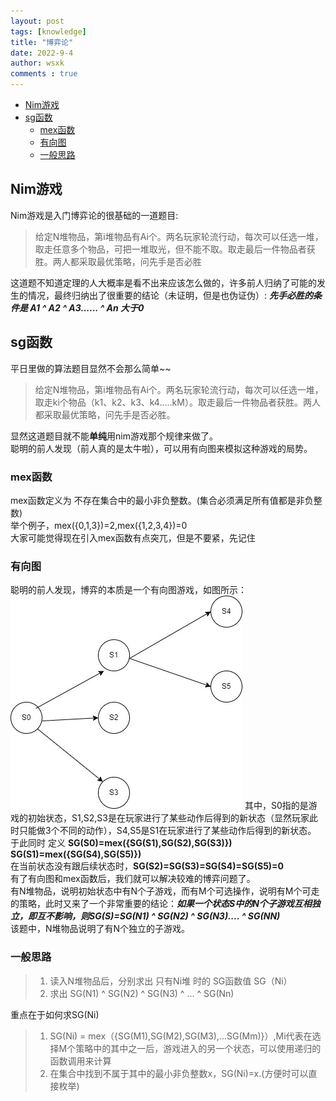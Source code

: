 ```yaml
---
layout: post
tags: [knowledge]
title: "博弈论"
date: 2022-9-4
author: wsxk
comments : true
---
```


- [Nim游戏](#nim游戏)
- [sg函数](#sg函数)
  - [mex函数](#mex函数)
  - [有向图](#有向图)
  - [一般思路](#一般思路)

## Nim游戏<br>
Nim游戏是入门博弈论的很基础的一道题目:
> 给定N堆物品，第i堆物品有Ai个。两名玩家轮流行动，每次可以任选一堆，取走任意多个物品，可把一堆取光，但不能不取。取走最后一件物品者获胜。两人都采取最优策略，问先手是否必胜

这道题不知道定理的人大概率是看不出来应该怎么做的，许多前人归纳了可能的发生的情况，最终归纳出了很重要的结论（未证明，但是也伪证伪）:
***先手必胜的条件是 A1 ^ A2 ^ A3...... ^ An 大于0*** <br>

## sg函数<br>
平日里做的算法题目显然不会那么简单~~<br>
> 给定N堆物品，第i堆物品有Ai个。两名玩家轮流行动，每次可以任选一堆，取走ki个物品（k1、k2、k3、k4.....kM）。取走最后一件物品者获胜。两人都采取最优策略，问先手是否必胜。

显然这道题目就不能**单纯**用nim游戏那个规律来做了。<br>
聪明的前人发现（前人真的是太牛啦），可以用有向图来模拟这种游戏的局势。<br>

### mex函数<br>
mex函数定义为 不存在集合中的最小非负整数。(集合必须满足所有值都是非负整数)<br>
举个例子，mex({0,1,3})=2,mex({1,2,3,4})=0<br>
大家可能觉得现在引入mex函数有点突兀，但是不要紧，先记住<br>
### 有向图<br>
聪明的前人发现，博弈的本质是一个有向图游戏，如图所示：
![](https://raw.githubusercontent.com/wsxk/wsxk_pictures/main/2022-6-27-DNS/game.jpg)
其中，S0指的是游戏的初始状态，S1,S2,S3是在玩家进行了某些动作后得到的新状态（显然玩家此时只能做3个不同的动作），S4,S5是S1在玩家进行了某些动作后得到的新状态。<br>
于此同时 定义 **SG(S0)=mex({SG(S1),SG(S2),SG(S3)})**<br>
**SG(S1)=mex({SG(S4),SG(S5)})**<br>
在当前状态没有跟后续状态时，**SG(S2)=SG(S3)=SG(S4)=SG(S5)=0**<br>
有了有向图和mex函数后，我们就可以解决较难的博弈问题了。<br>
有N堆物品，说明初始状态中有N个子游戏，而有M个可选操作，说明有M个可走的策略，此时又来了一个非常重要的结论：***如果一个状态S中的N个子游戏互相独立，即互不影响，则SG(S)=SG(N1) ^ SG(N2) ^ SG(N3).... ^ SG(NN)*** <br>
该题中，N堆物品说明了有N个独立的子游戏。<br>

### 一般思路<br>
> 1. 读入N堆物品后，分别求出 只有Ni堆 时的 SG函数值 SG（Ni）
> 2. 求出 SG(N1) ^ SG(N2) ^ SG(N3) ^ ... ^ SG(Nn)

重点在于如何求SG(Ni)<br>
> 1. SG(Ni) = mex（{SG(M1),SG(M2),SG(M3),...SG(Mm)}）,Mi代表在选择M个策略中的其中之一后，游戏进入的另一个状态，可以使用递归的函数调用来计算
> 2. 在集合中找到不属于其中的最小非负整数x，SG(Ni)=x.(方便时可以直接枚举)

